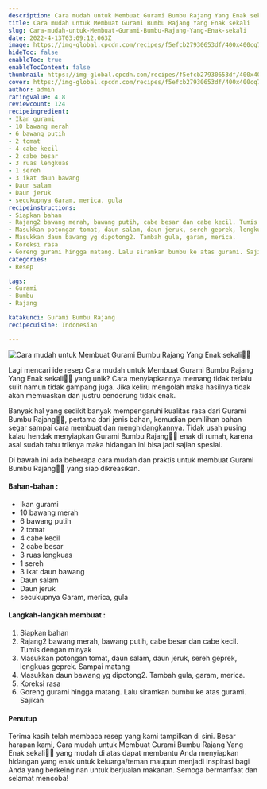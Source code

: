 ```yaml
---
description: Cara mudah untuk Membuat Gurami Bumbu Rajang Yang Enak sekali"
title: Cara mudah untuk Membuat Gurami Bumbu Rajang Yang Enak sekali
slug: Cara-mudah-untuk-Membuat-Gurami-Bumbu-Rajang-Yang-Enak-sekali
date: 2022-4-13T03:09:12.063Z
image: https://img-global.cpcdn.com/recipes/f5efcb27930653df/400x400cq70/photo.jpg
hideToc: false
enableToc: true
enableTocContent: false
thumbnail: https://img-global.cpcdn.com/recipes/f5efcb27930653df/400x400cq70/photo.jpg
cover: https://img-global.cpcdn.com/recipes/f5efcb27930653df/400x400cq70/photo.jpg
author: admin
ratingvalue: 4.8
reviewcount: 124
recipeingredient:
- Ikan gurami
- 10 bawang merah
- 6 bawang putih
- 2 tomat
- 4 cabe kecil
- 2 cabe besar
- 3 ruas lengkuas
- 1 sereh
- 3 ikat daun bawang
- Daun salam
- Daun jeruk
- secukupnya Garam, merica, gula
recipeinstructions:
- Siapkan bahan
- Rajang2 bawang merah, bawang putih, cabe besar dan cabe kecil. Tumis dengan minyak
- Masukkan potongan tomat, daun salam, daun jeruk, sereh geprek, lengkuas geprek. Sampai matang
- Masukkan daun bawang yg dipotong2. Tambah gula, garam, merica.
- Koreksi rasa
- Goreng gurami hingga matang. Lalu siramkan bumbu ke atas gurami. Sajikan
categories:
- Resep

tags:
- Gurami
- Bumbu
- Rajang

katakunci: Gurami Bumbu Rajang
recipecuisine: Indonesian

---
```


![Cara mudah untuk Membuat Gurami Bumbu Rajang Yang Enak sekali👩‍🍳](https://img-global.cpcdn.com/recipes/f5efcb27930653df/400x400cq70/photo.jpg)

Lagi mencari ide resep Cara mudah untuk Membuat Gurami Bumbu Rajang Yang Enak sekali👩‍🍳 yang unik? Cara menyiapkannya memang tidak terlalu sulit namun tidak gampang juga. Jika keliru mengolah maka hasilnya tidak akan memuaskan dan justru cenderung tidak enak.

Banyak hal yang sedikit banyak mempengaruhi kualitas rasa dari Gurami Bumbu Rajang👩‍🍳, pertama dari jenis bahan, kemudian pemilihan bahan segar sampai cara membuat dan menghidangkannya. Tidak usah pusing kalau hendak menyiapkan Gurami Bumbu Rajang👩‍🍳 enak di rumah, karena asal sudah tahu triknya maka hidangan ini bisa jadi sajian spesial.

Di bawah ini ada beberapa cara mudah dan praktis untuk membuat Gurami Bumbu Rajang👩‍🍳 yang siap dikreasikan.

<!--inarticleads1-->

#### Bahan-bahan :

- Ikan gurami
- 10 bawang merah
- 6 bawang putih
- 2 tomat
- 4 cabe kecil
- 2 cabe besar
- 3 ruas lengkuas
- 1 sereh
- 3 ikat daun bawang
- Daun salam
- Daun jeruk
- secukupnya Garam, merica, gula

<!--inarticleads2-->

#### Langkah-langkah membuat :

1. Siapkan bahan
1. Rajang2 bawang merah, bawang putih, cabe besar dan cabe kecil. Tumis dengan minyak
1. Masukkan potongan tomat, daun salam, daun jeruk, sereh geprek, lengkuas geprek. Sampai matang
1. Masukkan daun bawang yg dipotong2. Tambah gula, garam, merica.
1. Koreksi rasa
1. Goreng gurami hingga matang. Lalu siramkan bumbu ke atas gurami. Sajikan

#### Penutup

Terima kasih telah membaca resep yang kami tampilkan di sini. Besar harapan kami, Cara mudah untuk Membuat Gurami Bumbu Rajang Yang Enak sekali👩‍🍳 yang mudah di atas dapat membantu Anda menyiapkan hidangan yang enak untuk keluarga/teman maupun menjadi inspirasi bagi Anda yang berkeinginan untuk berjualan makanan. Semoga bermanfaat dan selamat mencoba!